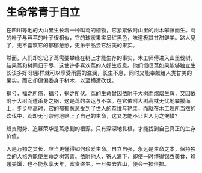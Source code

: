 # 生命常青于自立

在四川等地的大山里生长着一种叫茑的植物，它紧紧依附山里的树木攀藤而生。茑的叶子与芦苇的叶子很相似，它的球状果实呈红黑色，味道极其甘甜鲜美。路人见了，无不喜欢它的郁郁葱葱，更乐于品尝它甜美的果实。 

然而，人们却忘记了茑需要攀缘在树上才能生存的事实，木工师傅进入山里伐树，结果茑和树同归于尽，这使许多喜欢茑的人好生叹息。他们慨叹茑如果能够独立生长该多好呀!那样就可以享受雨露的滋润，长生不息，同时又能奉献给人类甘美的果实，而它却偏偏委身于树木，以至横遭砍伐。 

祸兮，福之所倚，福兮，祸之所伏。茑的生命曾因依附于大树而熠熠生辉，又因依附于大树而遭杀身之祸，这是茑的幸运与不幸。在它依附大树高枕无忧地攀援而上，步步登高时，它的郁郁葱葱受到了世人的恭维与艳羡，而就在木工理所当然的砍伐中，茑却无可奈何地赔上了自己的生命，这又怎能不让世人为之惋惜? 

趋炎附势、追慕荣华是茑悲剧的根源。只有深深地扎根，才能找到自己真正的生存价值。 

人是万物之灵长，应当更懂得如何珍爱生命。自立自强，永远是生命之本，保持独立的人格方能使生命之树常青。依附他人，寄人篱下，即使一时博得锦衣美食，珍馐美馔，也不能永享天年，富贵终生。一旦失去靠山，便会一损俱损。
 
